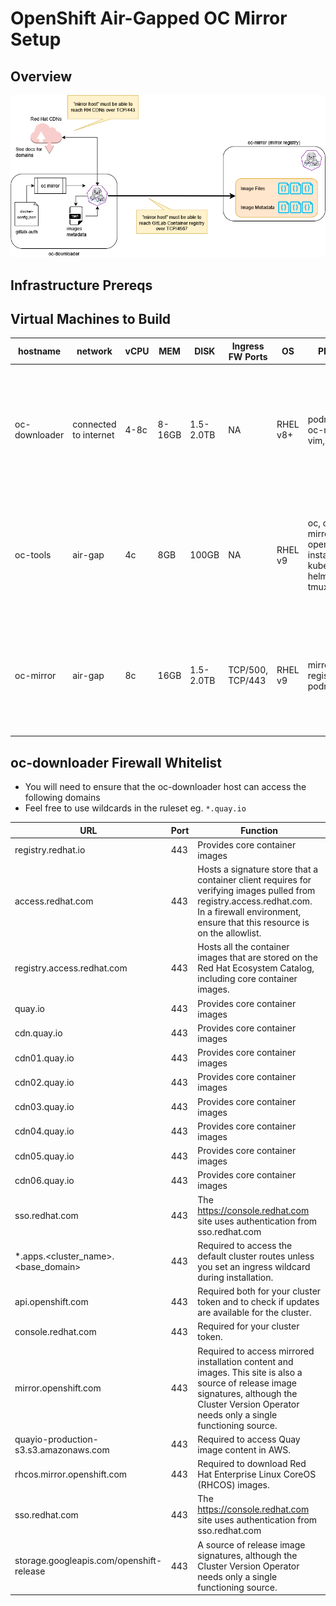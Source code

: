 # OpenShift Air-Gapped OC Mirror Setup

## Overview
![OC Mirror Flow](img/mirror-flow.png)



## Infrastructure Prereqs

## Virtual Machines to Build
| hostname      | network               | vCPU | MEM    | DISK      | Ingress FW Ports | OS       | PKGS                                                        | Purpse/Notes                                                                                                                                  |
|---------------|-----------------------|------|--------|-----------|------------------|----------|-------------------------------------------------------------|-----------------------------------------------------------------------------------------------------------------------------------------------|
| oc-downloader | connected to internet | 4-8c | 8-16GB | 1.5-2.0TB | NA               | RHEL v8+ | podman, oc-mirror, vim, tmux                                | This host is the one that will pull all of the images down from the internet and then we will tar them up to migrate to the airgapped network |
| oc-tools      | air-gap               | 4c   | 8GB    | 100GB     | NA               | RHEL v9  | oc, oc-mirror, openshift-install, kubectl, helm, curl, tmux | This will be the host that we use to install openshift on the nodes and unpack and import the images to the disconnected registry             |
| oc-mirror     | air-gap               | 8c   | 16GB   | 1.5-2.0TB | TCP/500, TCP/443 | RHEL v9  | mirror-registry, podman                                     | This host will act as our temporary air-gapped container image registry that will be used to bootstrap the cluster install                    |

## oc-downloader Firewall Whitelist
* You will need to ensure that the oc-downloader host can access the following domains
* Feel free to use wildcards in the ruleset eg. `*.quay.io`

| URL                                      | Port | Function                                                                                                                                                                                           |
|------------------------------------------|------|----------------------------------------------------------------------------------------------------------------------------------------------------------------------------------------------------|
| registry.redhat.io                       | 443  | Provides core container images                                                                                                                                                                     |
| access.redhat.com                        | 443  | Hosts a signature store that a container client requires for verifying images pulled from registry.access.redhat.com. In a firewall environment, ensure that this resource is on the allowlist.    |
| registry.access.redhat.com               | 443  | Hosts all the container images that are stored on the Red Hat Ecosystem Catalog, including core container images.                                                                                  |
| quay.io                                  | 443  | Provides core container images                                                                                                                                                                     |
| cdn.quay.io                              | 443  | Provides core container images                                                                                                                                                                     |
| cdn01.quay.io                            | 443  | Provides core container images                                                                                                                                                                     |
| cdn02.quay.io                            | 443  | Provides core container images                                                                                                                                                                     |
| cdn03.quay.io                            | 443  | Provides core container images                                                                                                                                                                     |
| cdn04.quay.io                            | 443  | Provides core container images                                                                                                                                                                     |
| cdn05.quay.io                            | 443  | Provides core container images                                                                                                                                                                     |
| cdn06.quay.io                            | 443  | Provides core container images                                                                                                                                                                     |
| sso.redhat.com                           | 443  | The https://console.redhat.com site uses authentication from sso.redhat.com                                                                                                                        |
| *.apps.<cluster_name>.<base_domain>      | 443  | Required to access the default cluster routes unless you set an ingress wildcard during installation.                                                                                              |
| api.openshift.com                        | 443  | Required both for your cluster token and to check if updates are available for the cluster.                                                                                                        |
| console.redhat.com                       | 443  | Required for your cluster token.                                                                                                                                                                   |
| mirror.openshift.com                     | 443  | Required to access mirrored installation content and images. This site is also a source of release image signatures, although the Cluster Version Operator needs only a single functioning source. |
| quayio-production-s3.s3.amazonaws.com    | 443  | Required to access Quay image content in AWS.                                                                                                                                                      |
| rhcos.mirror.openshift.com               | 443  | Required to download Red Hat Enterprise Linux CoreOS (RHCOS) images.                                                                                                                               |
| sso.redhat.com                           | 443  | The https://console.redhat.com site uses authentication from sso.redhat.com                                                                                                                        |
| storage.googleapis.com/openshift-release | 443  | A source of release image signatures, although the Cluster Version Operator needs only a single functioning source.                                                                                |

